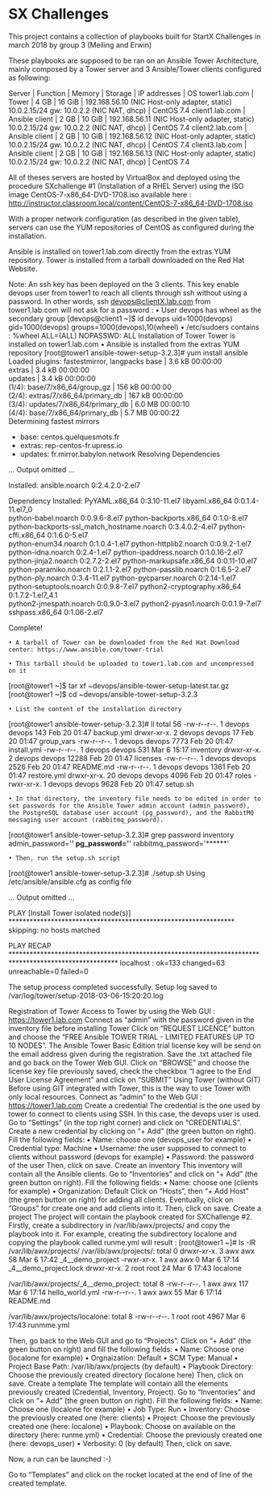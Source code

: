 # SX Challenges
This project contains a collection of playbooks built for StartX Challenges in march 2018 by group 3 (Meiling and Erwin)

These playbooks are supposed to be ran on an Ansible Tower Architecture, mainly composed by a Tower server and 3 Ansible/Tower clients configured as following:

Server | Function | Memory | Storage | IP addresses | OS
tower1.lab.com  | Tower | 4 GB | 16 GiB | 192.168.56.10 (NIC Host-only adapter, static) 10.0.2.15/24 gw: 10.0.2.2 (NIC NAT, dhcp) | CentOS 7.4
client1.lab.com | Ansible client | 2 GB | 10 GiB | 192.168.56.11 (NIC Host-only adapter, static) 10.0.2.15/24 gw: 10.0.2.2 (NIC NAT, dhcp) | CentOS 7.4
client2.lab.com | Ansible client | 2 GB | 10 GiB | 192.168.56.12 (NIC Host-only adapter, static) 10.0.2.15/24 gw: 10.0.2.2 (NIC NAT, dhcp) | CentOS 7.4
client3.lab.com | Ansible client | 2 GB | 10 GiB | 192.168.56.13 (NIC Host-only adapter, static) 10.0.2.15/24 gw: 10.0.2.2 (NIC NAT, dhcp) | CentOS 7.4

All of theses servers are hosted by VirtualBox and deployed using the procedure SXchallenge #1 (Installation of a RHEL Server) using the ISO image CentOS-7-x86_64-DVD-1708.iso available here : http://instructor.classroom.local/content/CentOS-7-x86_64-DVD-1708.iso

With a proper network configuration (as described in the given table), servers can use the YUM repositories of CentOS as configured during the installation.

Ansible is installed on tower1.lab.com directly from the extras YUM repository. Tower is installed from a tarball downloaded on the Red Hat Website.

Note: An ssh key has been deployed on the 3 clients. This key enable devops user from tower1 to reach all clients through ssh without using a password. In other words, ssh devops@clientX.lab.com from tower1.lab.com will not ask for a password :
    • User devops has wheel as the secondary group 
[devops@client1 ~]$ id devops
uid=1000(devops) gid=1000(devops) groups=1000(devops),10(wheel)
    • /etc/sudoers contains : 
%wheel  ALL=(ALL)       NOPASSWD: ALL
Installation of Tower
Tower is installed on tower1.lab.com
    • Ansible is installed from the extras YUM repository
[root@tower1 ansible-tower-setup-3.2.3]# yum install ansible
Loaded plugins: fastestmirror, langpacks
base                                                                                                            | 3.6 kB  00:00:00     
extras                                                                                                          | 3.4 kB  00:00:00     
updates                                                                                                         | 3.4 kB  00:00:00     
(1/4): base/7/x86_64/group_gz                                                                                   | 156 kB  00:00:00     
(2/4): extras/7/x86_64/primary_db                                                                               | 167 kB  00:00:00     
(3/4): updates/7/x86_64/primary_db                                                                              | 6.0 MB  00:00:10     
(4/4): base/7/x86_64/primary_db                                                                                 | 5.7 MB  00:00:22     
Determining fastest mirrors
 * base: centos.quelquesmots.fr
 * extras: rep-centos-fr.upress.io
 * updates: fr.mirror.babylon.network
Resolving Dependencies

... Output omitted ...

Installed:
  ansible.noarch 0:2.4.2.0-2.el7                                                                                                       

Dependency Installed:
  PyYAML.x86_64 0:3.10-11.el7                                              libyaml.x86_64 0:0.1.4-11.el7_0                            
  python-babel.noarch 0:0.9.6-8.el7                                        python-backports.x86_64 0:1.0-8.el7                        
  python-backports-ssl_match_hostname.noarch 0:3.4.0.2-4.el7               python-cffi.x86_64 0:1.6.0-5.el7                           
  python-enum34.noarch 0:1.0.4-1.el7                                       python-httplib2.noarch 0:0.9.2-1.el7                       
  python-idna.noarch 0:2.4-1.el7                                           python-ipaddress.noarch 0:1.0.16-2.el7                     
  python-jinja2.noarch 0:2.7.2-2.el7                                       python-markupsafe.x86_64 0:0.11-10.el7                     
  python-paramiko.noarch 0:2.1.1-2.el7                                     python-passlib.noarch 0:1.6.5-2.el7                        
  python-ply.noarch 0:3.4-11.el7                                           python-pycparser.noarch 0:2.14-1.el7                       
  python-setuptools.noarch 0:0.9.8-7.el7                                   python2-cryptography.x86_64 0:1.7.2-1.el7_4.1              
  python2-jmespath.noarch 0:0.9.0-3.el7                                    python2-pyasn1.noarch 0:0.1.9-7.el7                        
  sshpass.x86_64 0:1.06-2.el7                                             

Complete!

    • A tarball of Tower can be downloaded from the Red Hat Download center: https://www.ansible.com/tower-trial
      
    • This tarball should be uploaded to tower1.lab.com and uncompressed on it

[root@tower1 ~]$ tar xf ~devops/ansible-tower-setup-latest.tar.gz
[root@tower1 ~]$ cd ~devops/ansible-tower-setup-3.2.3

    • List the content of the installation directory
      
[root@tower1 ansible-tower-setup-3.2.3]# ll
total 56
-rw-r--r--.  1 devops devops   143 Feb 20 01:47 backup.yml
drwxr-xr-x.  2 devops devops    17 Feb 20 01:47 group_vars
-rw-r--r--.  1 devops devops  7773 Feb 20 01:47 install.yml
-rw-r--r--.  1 devops devops   531 Mar  6 15:17 inventory
drwxr-xr-x.  2 devops devops 12288 Feb 20 01:47 licenses
-rw-r--r--.  1 devops devops  2526 Feb 20 01:47 README.md
-rw-r--r--.  1 devops devops  1361 Feb 20 01:47 restore.yml
drwxr-xr-x. 20 devops devops  4096 Feb 20 01:47 roles
-rwxr-xr-x.  1 devops devops  9628 Feb 20 01:47 setup.sh

    • In that directory, the inventory file needs to be edited in order to set passwords for the Ansible Tower admin account (admin_password), the PostgreSQL database user account (pg_password), and the RabbitMQ messaging user account (rabbitmq_password). 
      
[root@tower1 ansible-tower-setup-3.2.3]# grep password inventory 
admin_password='******'
pg_password='******'
rabbitmq_password='******'

    • Then, run the setup.sh script

[root@tower1 ansible-tower-setup-3.2.3]# ./setup.sh 
Using /etc/ansible/ansible.cfg as config file

... Output omitted ...

PLAY [Install Tower isolated node(s)] ****************************************************************
skipping: no hosts matched

PLAY RECAP ******************************************************************************************************
localhost                  : ok=133  changed=63   unreachable=0    failed=0   

The setup process completed successfully.
Setup log saved to /var/log/tower/setup-2018-03-06-15:20:20.log

Registration of Tower
Access to Tower by using the Web GUI : https://tower1.lab.com
Connect as “admin” with the password given in the inventory file before installing Tower
Click on “REQUEST LICENCE” button and choose the “FREE Ansible TOWER TRIAL - LIMITED FEATURES UP TO 10 NODES”. The Ansible Tower Basic Edition trial license key will be send on the email address given during the registration. Save the .txt attached file and go back on the Tower Web GUI.
Click on “BROWSE” and choose the license key file previously saved, check the checkbox “I agree to the End User License Agreement” and click on “SUBMIT”
Using Tower (without GIT)
Before using GIT integrated with Tower, this is the way to use Tower with only local resources.
Connect as “admin” to the Web GUI : https://tower1.lab.com
Create a credential
The credential is the one used by tower to connect to clients using SSH. In this case, the devops user is used.
Go to “Settings” (in the top right corner) and click on “CREDENTIALS”. Create a new credential by clicking on “+ Add” (the green button on right). Fill the following fields:
    • Name: choose one (devops_user for example)
    • Credential type: Machine
    • Username: the user supposed to connect to clients without password (devops for example)
    • Password: the password of the user
Then, click on save.
Create an inventory
This inventory will contain all the Ansible clients.
Go to “Inventories” and click on “+ Add” (the green button on right). Fill the following fields:
    • Name: choose one (clients for example)
    • Organization: Default
Click on “Hosts”, then “+ Add Host” (the green button on right) for adding all clients.
Eventually, click on “Groups” for create one and add clients into it.
Then, click on save.
Create a project
The project will contain the playbook created for SXChallenge #2.
Firstly, create a subdirectory in /var/lib/awx/projects/ and copy the playbook into it. 
For example, creating the subdirectory localone and copying the playbook called runme.yml will result :
[root@tower1 ~]# ls -lR /var/lib/awx/projects/
/var/lib/awx/projects/:
total 0
drwxr-xr-x. 3 awx  awx  58 Mar  6 17:42 _4__demo_project
-rwxr-xr-x. 1 awx  awx   0 Mar  6 17:14 _4__demo_project.lock
drwxr-xr-x. 2 root root 24 Mar  6 17:43 localone

/var/lib/awx/projects/_4__demo_project:
total 8
-rw-r--r--. 1 awx awx 117 Mar  6 17:14 hello_world.yml
-rw-r--r--. 1 awx awx  55 Mar  6 17:14 README.md

/var/lib/awx/projects/localone:
total 8
-rw-r--r--. 1 root root 4967 Mar  6 17:43 runmme.yml

Then, go back to the Web GUI and go to “Projects”. Click on “+ Add” (the green button on right) and fill the following fields:
    • Name: Choose one (localone for example)
    • Orgnaization: Default
    • SCM Type: Manual
    • Project Base Path: /var/lib/awx/projects (by default)
    • Playbook Directory: Choose the previously created directory (localone here)
Then, click on save.
Create a template
The template will contain alll the elements previously created (Credential, Inventory, Project).
Go to “Inventories” and click on “+ Add” (the green button on right). Fill the following fields:
    • Name: Choose one (localone for example)
    • Job Type: Run
    • Inventory: Choose the previously created one (here: clients)
    • Project: Choose the previously created one (here: localone)
    • Playbook: Choose on available on the directory (here: runme.yml)
    • Credential: Choose the previously created one (here: devops_user)
    • Verbosity: 0 (by default)
Then, click on save.


Now, a run can be launched :-)

Go to “Templates” and click on the rocket located at the end of line of the created template.
